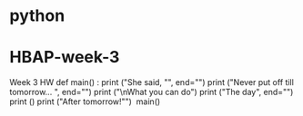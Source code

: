 # python
# HBAP-week-3

Week 3 HW
def main() :
    print ("She said, \"", end="")
    print ("Never put off till tomorrow... ", end="")
    print ("\nWhat you can do")
    print ("The day", end="")
    print ()
    print ("After tomorrow!\"") 
main()
